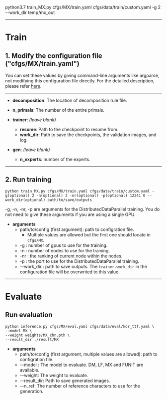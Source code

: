 

python3.7 train_MX.py cfgs/MX/train.yaml cfgs/data/train/custom.yaml -g 2 --work_dir temp/mx_out


-----


# Train
## 1. Modify the configuration file ("cfgs/MX/train.yaml")

You can set these values by giving command-line arguments like argparse, not modifying this configuration file directly.
For the detailed description, please refer [here](https://github.com/khanrc/sconf#cli-modification).

---
- **decomposition**: The location of decomposition rule file.
- **n_primals**: The number of the entire primals.

- **trainer**: _(leave blank)_
  - **resume**: Path to the checkpoint to resume from.
  - **work_dir**: Path to save the checkpoints, the validation images, and log.
  
- **gen**: _(leave blank)_
  - **n_experts**: number of the experts.

---

## 2. Run training

```
python train_MX.py cfgs/MX/train.yaml cfgs/data/train/custom.yaml -g(optional) 2 -n(optional) 2 -nr(optional) -p(optional) 12241 0 --work_dir(optional) path/to/save/outputs
```
-g, -n, -nr, -p are arguments for the DistributedDataParallel training.
You do not need to give these arguments if you are using a single GPU.

* **arguments**
  * path/to/config (first argument): path to configration file.
    * Multiple values are allowed but the first one should locate in `cfgs/MX`.
  * \-g : number of gpus to use for the training.
  * \-n : number of nodes to use for the training.
  * \-nr : the ranking of current node within the nodes.
  * \-p : the port to use for the DistributedDataParallel training.
  * \-\-work_dir : path to save outputs. The `trainer.work_dir` in the configuration file will be overwrited to this value.
  

---

# Evaluate
## Run evaluation

```
python inference.py cfgs/MX/eval.yaml cfgs/data/eval/kor_ttf.yaml \
--model MX \
--weight weights/MX_chn.pth \
--result_dir ./result/MX
```
* **arguments**
  * path/to/config (first argument, multiple values are allowed): path to configration file.
  * \-\-model : The model to evaluate. DM, LF, MX and FUNIT are available.
  * \-\-weight: The weight to evaluate.
  * \-\-result_dir: Path to save generated images.
  * \-\-n_ref: The number of reference characters to use for the generation.